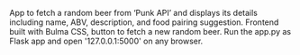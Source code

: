 App to fetch a random beer from ‘Punk API’ and displays its details including name, ABV, description, and food pairing suggestion. 
Frontend built with Bulma CSS, button to fetch a new random beer. 
Run the app.py as Flask app and open '127.0.0.1:5000' on any browser.
